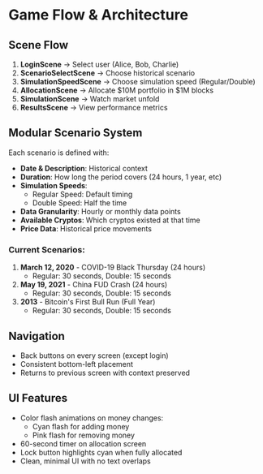 # Game Flow & Architecture

## Scene Flow
1. **LoginScene** → Select user (Alice, Bob, Charlie)
2. **ScenarioSelectScene** → Choose historical scenario
3. **SimulationSpeedScene** → Choose simulation speed (Regular/Double)
4. **AllocationScene** → Allocate $10M portfolio in $1M blocks
5. **SimulationScene** → Watch market unfold
6. **ResultsScene** → View performance metrics

## Modular Scenario System

Each scenario is defined with:
- **Date & Description**: Historical context
- **Duration**: How long the period covers (24 hours, 1 year, etc)
- **Simulation Speeds**: 
  - Regular Speed: Default timing
  - Double Speed: Half the time
- **Data Granularity**: Hourly or monthly data points
- **Available Cryptos**: Which cryptos existed at that time
- **Price Data**: Historical price movements

### Current Scenarios:
1. **March 12, 2020** - COVID-19 Black Thursday (24 hours)
   - Regular: 30 seconds, Double: 15 seconds
2. **May 19, 2021** - China FUD Crash (24 hours)
   - Regular: 30 seconds, Double: 15 seconds
3. **2013** - Bitcoin's First Bull Run (Full Year)
   - Regular: 30 seconds, Double: 15 seconds

## Navigation
- Back buttons on every screen (except login)
- Consistent bottom-left placement
- Returns to previous screen with context preserved

## UI Features
- Color flash animations on money changes:
  - Cyan flash for adding money
  - Pink flash for removing money
- 60-second timer on allocation screen
- Lock button highlights cyan when fully allocated
- Clean, minimal UI with no text overlaps 